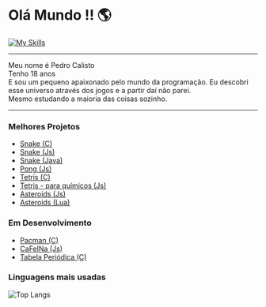 # Olá Mundo !! 🌎

[![My Skills](https://skillicons.dev/icons?i=lua,js,ts,c,php,vue)](https://skillicons.dev)

---

Meu nome é Pedro Calisto  
Tenho 18 anos  
E sou um pequeno apaixonado pelo mundo da programação.
Eu descobri esse universo através dos jogos e a partir daí não parei.  
Mesmo estudando a maioria das coisas sozinho.

---

### Melhores Projetos
- [Snake (C)](https://github.com/DestinyFrog/snake-c-sdl2)
- [Snake (Js)](https://destinyfrog.github.io/snake-web/)
- [Snake (Java)](https://github.com/DestinyFrog/java-snake)
- [Pong (Js)](https://github.com/DestinyFrog/pong)
- [Tetris (C)](https://github.com/DestinyFrog/tetris-SDL2)
- [Tetris - para químicos (Js)](https://destinyfrog.github.io/periodic-tetris/)
- [Asteroids (Js)](https://destinyfrog.github.io/asteroids-web/)
- [Asteroids (Lua)](https://github.com/DestinyFrog/asteroids-love2d)

### Em Desenvolvimento
- [Pacman (C)](https://github.com/DestinyFrog/pacman-c-sdl2)
- [CaFeINa (Js)](https://cafeina-vite.onrender.com/)
- [Tabela Periódica (C)](https://github.com/DestinyFrog/tabela-periodica-c-sdl2)

### Linguagens mais usadas
![Top Langs](https://github-readme-stats.vercel.app/api/top-langs/?username=DestinyFrog&langs_count=8)
